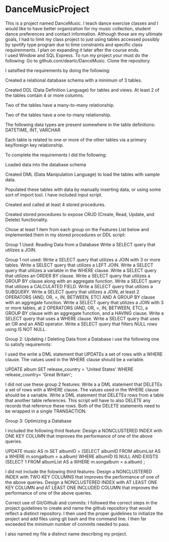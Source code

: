 # DanceMusicProject
This is a  project named DanceMusic.  I teach dance exercise classes and  I would like to have better organization for my music collection, student dance preferences and contact information.  Although those are my ultimate goals,  I had to limit my class project to just using tables accessed possibly by spotify type program due to time constraints and specific class requirenments.  I plan on expanding it later after the course ends.  
I used Window and SQL Express.   To run my project your must do the following: Go to github.com/deartc/DanceMusic.  Clone the repository.  


I satsified the requirements by doing the following:

Created a relational database schema with a minimum of 3 tables.

Created DDL (Data Definition Language) for tables and views. At least 2 of the tables  contain 4 or more columns.

Two of the tables  have a many-to-many relationship.


Two of the tables  have a one-to-many relationship.


The following data types are present somewhere in the table definitions: DATETIME, INT, VARCHAR


Each table is related to one or more of the other tables via a primary key/foreign key relationship.

To complete the requirements I did the following:

Loaded data into the database schema


Created DML (Data Manipulation Language) to load the tables with sample data.


Populated these tables with data by manually inserting data, or using some sort of import tool.  I have included input script. 


Created and called at least 4 stored procedures.
 




Created stored procedures to expose CRUD (Create, Read, Update, and Delete) functionality.


Chose at least 1 item from each group on the Features List below and implemented them in my stored procedures or DDL script:


Group 1 Used: Reading Data from a Database
Write a  SELECT query that utilizes a JOIN.



Group 1  not used:
Write a  SELECT query that utilizes a JOIN with 3 or more tables.
Write a  SELECT query that utilizes a LEFT JOIN.
Write a  SELECT query that utilizes a variable in the WHERE clause.
Write a  SELECT query that utilizes an ORDER BY clause.
Write a  SELECT query that utilizes a GROUP BY clause along with an aggregate function.
Write a SELECT query that utilizes a CALCULATED FIELD.
Write a SELECT query that utilizes a SUBQUERY.
Write a SELECT query that utilizes a JOIN, at least 2 OPERATORS (AND, OR, =, IN, BETWEEN, ETC) AND A GROUP BY clause with an aggregate function.
Write a SELECT query that utilizes a JOIN with 3 or more tables, at 2 OPERATORS (AND, OR, =, IN, BETWEEN, ETC), a GROUP BY clause with an aggregate function, and a HAVING clause.
Write a SELECT query that uses a WHERE clause.
Write a  SELECT query that uses an OR and an AND operator.
Write a  SELECT query that filters NULL rows using IS NOT NULL.







Group 2: Updating / Deleting Data from a Database  i use the following one to satisfy requiremnts:

  I used the write a DML statement that UPDATEs a set of rows with a WHERE clause. The values used in the WHERE clause should be a variable.


UPDATE album
SET release_country = 'United States'
WHERE release_country= 'Great Britain';


I did not use these group 2 features:
Write a a DML statement that DELETEs a set of rows with a WHERE clause. The values used in the WHERE clause should be a variable.
Write a DML statement that DELETEs rows from a table that another table references. This script will have to also DELETE any records that reference these rows. Both of the DELETE statements need to be wrapped in a single TRANSACTION.






Group 3: Optimizing a Database

I included the following third feature:   Design a NONCLUSTERED INDEX with ONE KEY COLUMN that improves the performance of one of the above queries.

UPDATE music AS m
SET albumID = (SELECT albumID FROM albumList AS a WHERE m.songalbum = a.album) 
WHERE albumID IS NULL
  AND EXISTS (SELECT 1 FROM albumList AS a WHERE m.songalbum = a.album) ; 



I did not include the folowing third features:
Design a NONCLUSTERED INDEX with TWO KEY COLUMNS that improves the performance of one of the above queries.
Design a NONCLUSTERED INDEX with AT LEAST ONE KEY COLUMN and AT LEAST ONE INCLUDED COLUMN that improves the performance of one of the above queries.


Correct use of Git/Github and commits: I followed the correct steps in the project guidelines to create and name the github repository that would reflect a distinct repository. I then used the proper guidelines to initialize the project and add files using git bash and the command line. I then far exceeded the minimum number of commits needed to pass.

I also named my file a distinct name describing my project.




